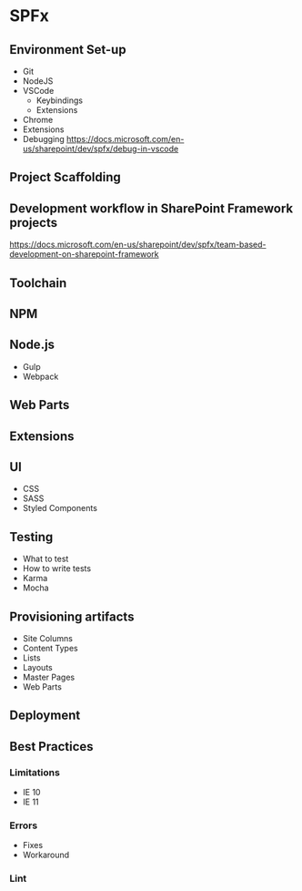 # SPFx
## Environment Set-up
  * Git
  * NodeJS
  * VSCode
    * Keybindings
    * Extensions
  * Chrome
  * Extensions
  * Debugging
    https://docs.microsoft.com/en-us/sharepoint/dev/spfx/debug-in-vscode

## Project Scaffolding

## Development workflow in SharePoint Framework projects
https://docs.microsoft.com/en-us/sharepoint/dev/spfx/team-based-development-on-sharepoint-framework

## Toolchain
## NPM
## Node.js
  * Gulp
  * Webpack

## Web Parts
## Extensions

## UI
  * CSS
  * SASS
  * Styled Components

## Testing
  * What to test
  * How to write tests
  * Karma
  * Mocha

## Provisioning artifacts
  * Site Columns
  * Content Types
  * Lists
  * Layouts
  * Master Pages
  * Web Parts

## Deployment
## Best Practices
### Limitations
  * IE 10
  * IE 11

### Errors
  * Fixes
  * Workaround

### Lint